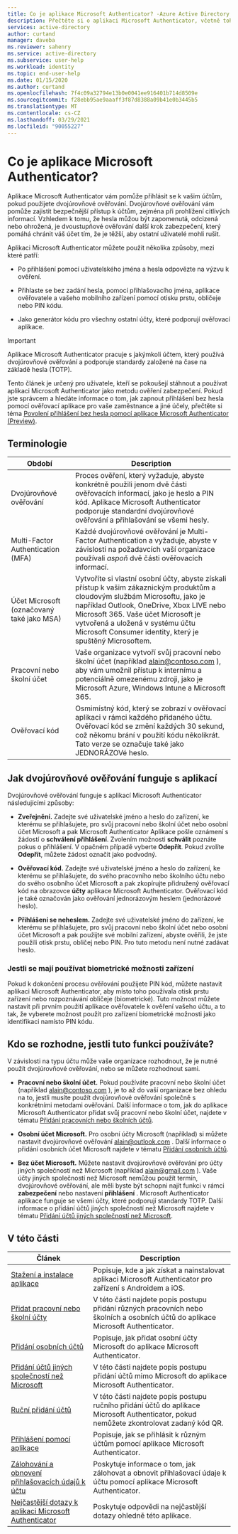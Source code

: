 ```yaml
---
title: Co je aplikace Microsoft Authenticator? -Azure Active Directory | Microsoft Docs
description: Přečtěte si o aplikaci Microsoft Authenticator, včetně toho, jak je, jak funguje a jaké informace jsou součástí této části obsahu.
services: active-directory
author: curtand
manager: daveba
ms.reviewer: sahenry
ms.service: active-directory
ms.subservice: user-help
ms.workload: identity
ms.topic: end-user-help
ms.date: 01/15/2020
ms.author: curtand
ms.openlocfilehash: 7f4c09a32794e13b0e0041ee916401b714d8509e
ms.sourcegitcommit: f28ebb95ae9aaaff3f87d8388a09b41e0b3445b5
ms.translationtype: MT
ms.contentlocale: cs-CZ
ms.lasthandoff: 03/29/2021
ms.locfileid: "90055227"
---
```

# <a name="what-is-the-microsoft-authenticator-app"></a>Co je aplikace Microsoft Authenticator?

Aplikace Microsoft Authenticator vám pomůže přihlásit se k vašim účtům, pokud použijete dvojúrovňové ověřování. Dvojúrovňové ověřování vám pomůže zajistit bezpečnější přístup k účtům, zejména při prohlížení citlivých informací. Vzhledem k tomu, že hesla můžou být zapomenutá, odcizená nebo ohrožená, je dvoustupňové ověřování další krok zabezpečení, který pomáhá chránit váš účet tím, že je těžší, aby ostatní uživatelé mohli rušit.

Aplikaci Microsoft Authenticator můžete použít několika způsoby, mezi které patří:

- Po přihlášení pomocí uživatelského jména a hesla odpovězte na výzvu k ověření.

- Přihlaste se bez zadání hesla, pomocí přihlašovacího jména, aplikace ověřovatele a vašeho mobilního zařízení pomocí otisku prstu, obličeje nebo PIN kódu.

- Jako generátor kódu pro všechny ostatní účty, které podporují ověřovací aplikace.

> [!Important]
> Aplikace Microsoft Authenticator pracuje s jakýmkoli účtem, který používá dvojúrovňové ověřování a podporuje standardy založené na čase na základě hesla (TOTP).
>
>Tento článek je určený pro uživatele, kteří se pokoušejí stáhnout a používat aplikaci Microsoft Authenticator jako metodu ověření zabezpečení. Pokud jste správcem a hledáte informace o tom, jak zapnout přihlášení bez hesla pomocí ověřovací aplikace pro vaše zaměstnance a jiné účely, přečtěte si téma [Povolení přihlášení bez hesla pomocí aplikace Microsoft Authenticator (Preview)](../authentication/howto-authentication-passwordless-phone.md).

## <a name="terminology"></a>Terminologie

| Období|Description|
| ----|-----------|
| Dvojúrovňové ověřování | Proces ověření, který vyžaduje, abyste konkrétně použili jenom dvě části ověřovacích informací, jako je heslo a PIN kód. Aplikace Microsoft Authenticator podporuje standardní dvojúrovňové ověřování a přihlašování se všemi hesly. |
| Multi-Factor Authentication (MFA) | Každé dvojúrovňové ověřování je Multi-Factor Authentication a vyžaduje, abyste v závislosti na požadavcích vaší organizace používali *aspoň* dvě části ověřovacích informací. |
| Účet Microsoft (označovaný také jako MSA) | Vytvoříte si vlastní osobní účty, abyste získali přístup k vašim zákaznickým produktům a cloudovým službám Microsoftu, jako je například Outlook, OneDrive, Xbox LIVE nebo Microsoft 365. Vaše účet Microsoft je vytvořená a uložená v systému účtu Microsoft Consumer identity, který je spuštěný Microsoftem. |
| Pracovní nebo školní účet | Vaše organizace vytvoří svůj pracovní nebo školní účet (například alain@contoso.com ), aby vám umožnil přístup k internímu a potenciálně omezenému zdroji, jako je Microsoft Azure, Windows Intune a Microsoft 365. |
| Ověřovací kód | Osmimístný kód, který se zobrazí v ověřovací aplikaci v rámci každého přidaného účtu. Ověřovací kód se změní každých 30 sekund, což někomu brání v použití kódu několikrát. Tato verze se označuje také jako JEDNORÁZOVé heslo. |

## <a name="how-two-factor-verification-works-with-the-app"></a>Jak dvojúrovňové ověřování funguje s aplikací

Dvojúrovňové ověřování funguje s aplikací Microsoft Authenticator následujícími způsoby:

- **Zveřejnění.** Zadejte své uživatelské jméno a heslo do zařízení, ke kterému se přihlašujete, pro svůj pracovní nebo školní účet nebo osobní účet Microsoft a pak Microsoft Authenticator Aplikace pošle oznámení s žádostí o **schválení přihlášení**. Zvolením možnosti **schválit** poznáte pokus o přihlášení. V opačném případě vyberte **Odepřít**. Pokud zvolíte **Odepřít**, můžete žádost označit jako podvodný.

- **Ověřovací kód.** Zadejte své uživatelské jméno a heslo do zařízení, ke kterému se přihlašujete, do svého pracovního nebo školního účtu nebo do svého osobního účet Microsoft a pak zkopírujte přidružený ověřovací kód na obrazovce **účty** aplikace Microsoft Authenticator. Ověřovací kód je také označován jako ověřování jednorázovým heslem (jednorázové heslo).

- **Přihlášení se neheslem.** Zadejte své uživatelské jméno do zařízení, ke kterému se přihlašujete, pro svůj pracovní nebo školní účet nebo osobní účet Microsoft a pak použijte své mobilní zařízení, abyste ověřili, že jste použili otisk prstu, obličej nebo PIN. Pro tuto metodu není nutné zadávat heslo.

### <a name="whether-to-use-your-devices-biometric-capabilities"></a>Jestli se mají používat biometrické možnosti zařízení

Pokud k dokončení procesu ověřování použijete PIN kód, můžete nastavit aplikaci Microsoft Authenticator, aby místo toho používala otisk prstu zařízení nebo rozpoznávání obličeje (biometrické). Tuto možnost můžete nastavit při prvním použití aplikace ověřovatele k ověření vašeho účtu, a to tak, že vyberete možnost použít pro zařízení biometrické možnosti jako identifikaci namísto PIN kódu.

## <a name="who-decides-if-you-use-this-feature"></a>Kdo se rozhodne, jestli tuto funkci používáte?

V závislosti na typu účtu může vaše organizace rozhodnout, že je nutné použít dvojúrovňové ověřování, nebo se můžete rozhodnout sami.

- **Pracovní nebo školní účet.** Pokud používáte pracovní nebo školní účet (například alain@contoso.com ), je to až do vaší organizace bez ohledu na to, jestli musíte použít dvojúrovňové ověřování společně s konkrétními metodami ověřování. Další informace o tom, jak do aplikace Microsoft Authenticator přidat svůj pracovní nebo školní účet, najdete v tématu [Přidání pracovních nebo školních účtů](user-help-auth-app-add-work-school-account.md).

- **Osobní účet Microsoft.** Pro osobní účty Microsoft (například) si můžete nastavit dvojúrovňové ověřování alain@outlook.com . Další informace o přidání osobních účet Microsoft najdete v tématu [Přidání osobních účtů](user-help-auth-app-add-personal-ms-account.md).

- **Bez účet Microsoft.** Můžete nastavit dvojúrovňové ověřování pro účty jiných společností než Microsoft (například alain@gmail.com ). Vaše účty jiných společností než Microsoft nemůžou použít termín, dvojúrovňové ověřování, ale měli byste být schopni najít funkci v rámci **zabezpečení** nebo nastavení **přihlášení** . Microsoft Authenticator aplikace funguje se všemi účty, které podporují standardy TOTP. Další informace o přidání účtů jiných společností než Microsoft najdete v tématu [Přidání účtů jiných společností než Microsoft](user-help-auth-app-add-non-ms-account.md).

## <a name="in-this-section"></a>V této části

| Článek | Description |
| ------ | ------------ |
| [Stažení a instalace aplikace](user-help-auth-app-download-install.md) | Popisuje, kde a jak získat a nainstalovat aplikaci Microsoft Authenticator pro zařízení s Androidem a iOS. |
| [Přidat pracovní nebo školní účty](user-help-auth-app-add-work-school-account.md) | V této části najdete popis postupu přidání různých pracovních nebo školních a osobních účtů do aplikace Microsoft Authenticator. |
| [Přidání osobních účtů](user-help-auth-app-add-personal-ms-account.md) | Popisuje, jak přidat osobní účty Microsoft do aplikace Microsoft Authenticator. |
| [Přidání účtů jiných společností než Microsoft](user-help-auth-app-add-non-ms-account.md) | V této části najdete popis postupu přidání účtů mimo Microsoft do aplikace Microsoft Authenticator. |
| [Ruční přidání účtů](user-help-auth-app-add-account-manual.md) | V této části najdete popis postupu ručního přidání účtů do aplikace Microsoft Authenticator, pokud nemůžete zkontrolovat zadaný kód QR. |
| [Přihlášení pomocí aplikace](user-help-auth-app-sign-in.md) | Popisuje, jak se přihlásit k různým účtům pomocí aplikace Microsoft Authenticator.|
| [Zálohování a obnovení přihlašovacích údajů k účtu](user-help-auth-app-backup-recovery.md) | Poskytuje informace o tom, jak zálohovat a obnovit přihlašovací údaje k účtu pomocí aplikace Microsoft Authenticator. |
| [Nejčastější dotazy k aplikaci Microsoft Authenticator](user-help-auth-app-faq.md) | Poskytuje odpovědi na nejčastější dotazy ohledně této aplikace. |
